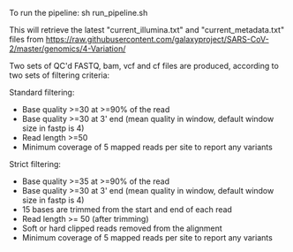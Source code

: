To run the pipeline:
sh run_pipeline.sh

This will retrieve the latest "current_illumina.txt" and "current_metadata.txt" files from https://raw.githubusercontent.com/galaxyproject/SARS-CoV-2/master/genomics/4-Variation/

Two sets of QC'd FASTQ, bam, vcf and cf files are produced, according to two sets of filtering criteria:

Standard filtering:
- Base quality >=30 at >=90% of the read
- Base quality >=30 at 3' end (mean quality in window, default window size in fastp is 4)
- Read length >=50
- Minimum coverage of 5 mapped reads per site to report any variants

Strict filtering:
- Base quality >=35 at >=90% of the read
- Base quality >=30 at 3' end (mean quality in window, default window size in fastp is 4)
- 15 bases are trimmed from the start and end of each read
- Read length >= 50 (after trimming)
- Soft or hard clipped reads removed from the alignment
- Minimum coverage of 5 mapped reads per site to report any variants
